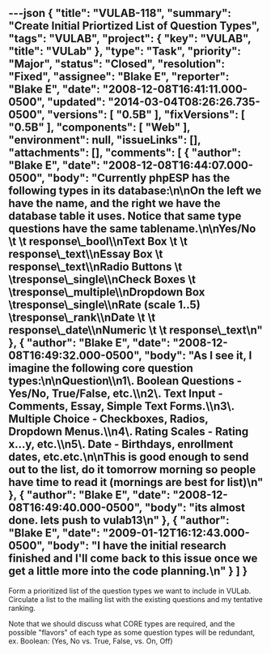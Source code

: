 ---json
{
  "title": "VULAB-118",
  "summary": "Create Initial Priortized List of Question Types",
  "tags": "VULAB",
  "project": {
    "key": "VULAB",
    "title": "VULab"
  },
  "type": "Task",
  "priority": "Major",
  "status": "Closed",
  "resolution": "Fixed",
  "assignee": "Blake E",
  "reporter": "Blake E",
  "date": "2008-12-08T16:41:11.000-0500",
  "updated": "2014-03-04T08:26:26.735-0500",
  "versions": [
    "0.5B"
  ],
  "fixVersions": [
    "0.5B"
  ],
  "components": [
    "Web"
  ],
  "environment": null,
  "issueLinks": [],
  "attachments": [],
  "comments": [
    {
      "author": "Blake E",
      "date": "2008-12-08T16:44:07.000-0500",
      "body": "Currently phpESP has the following types in its database:\n\nOn the left we have the name, and the right we have the database table it uses. Notice that same type questions have the same tablename.\n\nYes/No \t \t        response\\_bool\\\nText Box \t \t        response\\_text\\\nEssay Box  \t        response\\_text\\\nRadio Buttons \t \tresponse\\_single\\\nCheck Boxes \t \tresponse\\_multiple\\\nDropdown Box  \tresponse\\_single\\\nRate (scale 1..5)  \tresponse\\_rank\\\nDate \t \t        response\\_date\\\nNumeric \t \t        response\\_text\n"
    },
    {
      "author": "Blake E",
      "date": "2008-12-08T16:49:32.000-0500",
      "body": "As I see it, I imagine the following core question types:\n\nQuestion\\\n1\\. Boolean Questions - Yes/No, True/False, etc.\\\n2\\. Text Input - Comments, Essay, Simple Text Forms.\\\n3\\. Multiple Choice - Checkboxes, Radios, Dropdown Menus.\\\n4\\. Rating Scales - Rating x...y, etc.\\\n5\\. Date - Birthdays, enrollment dates, etc.etc.\n\nThis is good enough to send out to the list, do it tomorrow morning so people have time to read it (mornings are best for list)\n"
    },
    {
      "author": "Blake E",
      "date": "2008-12-08T16:49:40.000-0500",
      "body": "its almost done. lets push to vulab13\n"
    },
    {
      "author": "Blake E",
      "date": "2009-01-12T16:12:43.000-0500",
      "body": "I have the initial research finished and I'll come back to this issue once we get a little more into the code planning.\n"
    }
  ]
}
---
Form a prioritized list of the question types we want to include in VULab. Circulate a list to the mailing list with the existing questions and my tentative ranking.

Note that we should discuss what CORE types are required, and the possible "flavors" of each type as some question types will be redundant, ex. Boolean: (Yes, No vs. True, False, vs. On, Off)

        